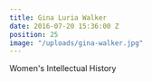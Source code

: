 ```yaml
---
title: Gina Luria Walker
date: 2016-07-20 15:36:00 Z
position: 25
image: "/uploads/gina-walker.jpg"
---
```


Women's Intellectual History
